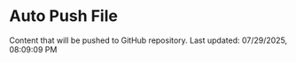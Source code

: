 # Auto Push File

Content that will be pushed to GitHub repository.
Last updated: 07/29/2025, 08:09:09 PM
